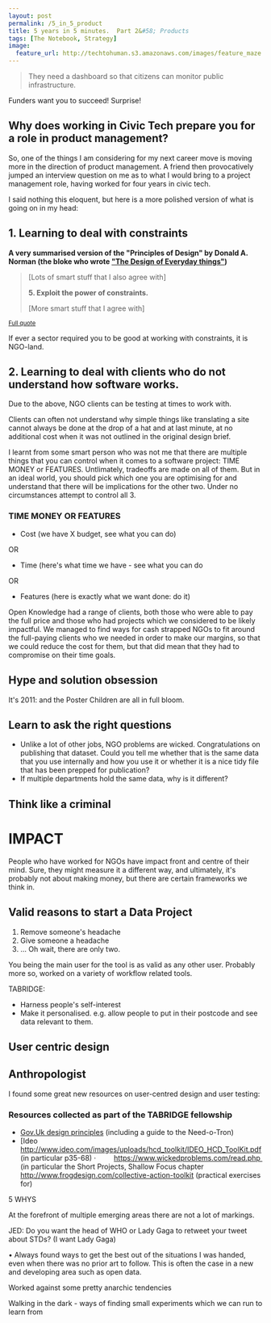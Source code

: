 ```yaml
---
layout: post
permalink: /5_in_5_product
title: 5 years in 5 minutes.  Part 2&#58; Products
tags: [The Notebook, Strategy]
image: 
  feature_url: http://techtohuman.s3.amazonaws.com/images/feature_maze.jpg
---
```



> They need a dashboard so that citizens can monitor public infrastructure. 

Funders want you to succeed! Surprise! 

## Why does working in Civic Tech prepare you for a role in product management? 

So, one of the things I am considering for my next career move is moving more in the direction of product management. A friend then provocatively jumped an interview question on me as to what I would bring to a project management role, having worked for four years in civic tech. 

I said nothing this eloquent, but here is a more polished version of what is going on in my head: 

## 1. Learning to deal with constraints 

**A very summarised version of the "Principles of Design" by Donald A. Norman (the bloke who wrote ["The Design of Everyday things"](https://www.goodreads.com/book/show/840.The_Design_of_Everyday_Things))**

<blockquote> <p>[Lots of smart stuff that I also agree with]</p><p><strong> 5. Exploit the power of constraints. </strong></p>[More smart stuff that I agree with]</blockquote>

<small><a href="https://www.goodreads.com/work/quotes/18518">Full quote</a></small> 

If ever a sector required you to be good at working with constraints, it is NGO-land. 

## 2. Learning to deal with clients who do not understand how software works. 

Due to the above, NGO clients can be testing at times to work with. 

Clients can often not understand why simple things like translating a site cannot always be done at the drop of a hat and at last minute, at no additional cost when it was not outlined in the original design brief. 

I learnt from some smart person who was not me that there are multiple things that you can control when it comes to a software project: TIME MONEY or FEATURES. Untlimately, tradeoffs are made on all of them. But in an ideal world, you should pick which one you are optimising for and understand that there will be implications for the other two. Under no circumstances attempt to control all 3. 

### TIME MONEY OR FEATURES 

* Cost (we have X budget, see what you can do)

OR

* Time (here's what time we have - see what you can do

OR 

* Features (here is exactly what we want done: do it)

Open Knowledge had a range of clients, both those who were able to pay the full price and those who had projects which we considered to be likely impactful. We managed to find ways for cash strapped NGOs to fit around the full-paying clients who we needed in order to make our margins, so that we could reduce the cost for them, but that did mean that they had to compromise on their time goals. 

## Hype and solution obsession 

It's 2011: and the Poster Children are all in full bloom. 


## Learn to ask the right questions

* Unlike a lot of other jobs, NGO problems are wicked. Congratulations on publishing that dataset. Could you tell me whether that is the same data that you use internally and how you use it or whether it is a nice tidy file that has been prepped for publication? 
* If multiple departments hold the same data, why is it different? 

## Think like a criminal 

# IMPACT

People who have worked for NGOs have impact front and centre of their mind. Sure, they might measure it a different way, and ultimately, it's probably not about making money, but there are certain frameworks we think in. 

## Valid reasons to start a Data Project 

1. Remove someone's headache 
2. Give someone a headache 
3. ... Oh wait, there are only two. 

You being the main user for the tool is as valid as any other user. Probably more so, worked on a variety of workflow related tools. 

TABRIDGE: 

* Harness people's self-interest 
* Make it personalised. e.g. allow people to put in their postcode and see data relevant to them. 

## User centric design 

## Anthropologist 


I found some great new resources on user-centred design and user testing:

### Resources collected as part of the TABRIDGE fellowship 

* [Gov.Uk design principles](https://www.gov.uk/designprinciples) (including a guide to the Need-o-Tron)
* [Ideo http://www.ideo.com/images/uploads/hcd_toolkit/IDEO_HCD_ToolKit.pdf (in particular p35-68)
·         https://www.wickedproblems.com/read.php  (in particular the Short Projects, Shallow Focus chapter
http://www.frogdesign.com/collective-action-toolkit (practical exercises for)
 

5 WHYS 

At the forefront of multiple emerging areas there are not a lot of markings. 


JED: Do you want the head of WHO or Lady Gaga to retweet your tweet about STDs? (I want Lady Gaga) 


•	Always found ways to get the best out of the situations I was handed, even when there was no prior art to follow. This is often the case in a new and developing area such as open data. 

Worked against some pretty anarchic tendencies 

Walking in the dark - ways of finding small experiments which we can run to learn from 
